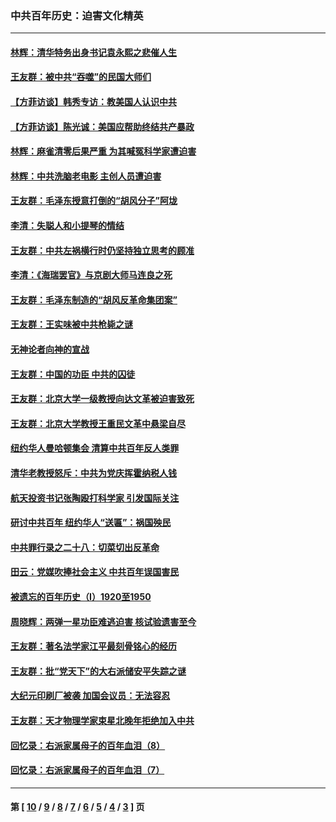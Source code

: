 ### 中共百年历史：迫害文化精英
---
#### [林辉：清华特务出身书记袁永熙之悲催人生](../../pages/nf1176111/n13997413.md?05250430) 
#### [王友群：被中共“吞噬”的民国大师们](../../pages/nf1176111/n13942620.md?05250430) 
#### [【方菲访谈】韩秀专访：教美国人认识中共](../../pages/nf1176111/n13821310.md?05250430) 
#### [【方菲访谈】陈光诚：美国应帮助终结共产暴政](../../pages/nf1176111/n13759521.md?05250430) 
#### [林辉：麻雀清零后果严重 为其喊冤科学家遭迫害](../../pages/nf1176111/n13746900.md?05250430) 
#### [林辉：中共洗脑老电影 主创人员遭迫害](../../pages/nf1176111/n13699437.md?05250430) 
#### [王友群：毛泽东授意打倒的“胡风分子”阿垅](../../pages/nf1176111/n13592541.md?05250430) 
#### [李清：失聪人和小提琴的情结](../../pages/nf1176111/n13459280.md?05250430) 
#### [王友群：中共左祸横行时仍坚持独立思考的顾准](../../pages/nf1176111/n13444722.md?05250430) 
#### [李清：《海瑞罢官》与京剧大师马连良之死](../../pages/nf1176111/n13412316.md?05250430) 
#### [王友群：毛泽东制造的“胡风反革命集团案”](../../pages/nf1176111/n13324909.md?05250430) 
#### [王友群：王实味被中共枪毙之谜](../../pages/nf1176111/n13307502.md?05250430) 
#### [无神论者向神的宣战](../../pages/nf1176111/n13281535.md?05250430) 
#### [王友群：中国的功臣 中共的囚徒](../../pages/nf1176111/n13291790.md?05250430) 
#### [王友群：北京大学一级教授向达文革被迫害致死](../../pages/nf1176111/n13150966.md?05250430) 
#### [王友群：北京大学教授王重民文革中悬梁自尽](../../pages/nf1176111/n13084645.md?05250430) 
#### [纽约华人曼哈顿集会 清算中共百年反人类罪](../../pages/nf1176111/n13084157.md?05250430) 
#### [清华老教授怒斥：中共为党庆挥霍纳税人钱](../../pages/nf1176111/n13071430.md?05250430) 
#### [航天投资书记张陶殴打科学家 引发国际关注](../../pages/nf1176111/n13069132.md?05250430) 
#### [研讨中共百年 纽约华人“送匾”：祸国殃民](../../pages/nf1176111/n13057367.md?05250430) 
#### [中共罪行录之二十八：切菜切出反革命](../../pages/nf1176111/n13030600.md?05250430) 
#### [田云：党媒吹捧社会主义 中共百年误国害民](../../pages/nf1176111/n13006682.md?05250430) 
#### [被遗忘的百年历史（I）1920至1950](../../pages/nf1176111/n12986411.md?05250430) 
#### [周晓辉：两弹一星功臣难逃迫害 核试验遗害至今](../../pages/nf1176111/n12974997.md?05250430) 
#### [王友群：著名法学家江平最刻骨铭心的经历](../../pages/nf1176111/n12970787.md?05250430) 
#### [王友群：批“党天下”的大右派储安平失踪之谜](../../pages/nf1176111/n12954229.md?05250430) 
#### [大纪元印刷厂被袭 加国会议员：无法容忍](../../pages/nf1176111/n12883028.md?05250430) 
#### [王友群：天才物理学家束星北晚年拒绝加入中共](../../pages/nf1176111/n12792913.md?05250430) 
#### [回忆录：右派家属母子的百年血泪（8）](../../pages/nf1176111/n12706196.md?05250430) 
#### [回忆录：右派家属母子的百年血泪（7）](../../pages/nf1176111/n12706191.md?05250430) 

---
#### 第 [ [10](./10.md?05250430) / [9](./9.md?05250430) / [8](./8.md?05250430) / [7](./7.md?05250430) / [6](./6.md?05250430) / [5](./5.md?05250430) / [4](./4.md?05250430) / [3](./3.md?05250430) ] 页
